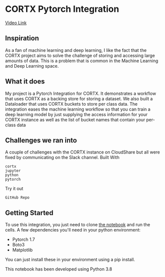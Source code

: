 # CORTX Pytorch Integration

[Video Link](https://youtu.be/cS-f7MNpXyo)

## Inspiration

As a fan of machine learning and deep learning, I like the fact that the CORTX project aims to solve the challenge of storing and accessing large amounts of data. This is a problem that is common in the Machine Learning and Deep Learning space.

## What it does
My project is a Pytorch Integration for CORTX. It demonstrates a workflow that uses CORTX as a backing store for storing a dataset. We also built a Dataloader that uses CORTX buckets to store per class data. The integration eases the machine learning workflow so that you can train a deep learning model by just supplying the access information for your CORTX instance as well as the list of bucket names that contain your per-class data

## Challenges we ran into

A couple of challenges with the CORTX instance on CloudShare but all were fixed by communicating on the Slack channel.
Built With

    cortx
    jupyter
    python
    pytorch

Try it out

    GitHub Repo


## Getting Started

To use this integration, you just need to clone [the notebook](cortx-med-mnist.ipynb) and run the cells. A few dependencies you'll need in your python environment:

+ Pytorch 1.7
+ Boto3
+ Matplotlib

You can just install these in your environment using a pip install.

This notebook has been developed using Python 3.8
